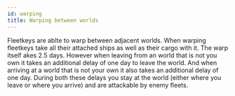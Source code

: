 ```yaml
---
id: warping
title: Warping between worlds
---
```


Fleetkeys are ablte to warp between adjacent worlds. When warping fleetkeys take all their attached ships as well as their cargo with it. The warp itself akes 2.5 days. However when leaving from an world that is not you own it takes an additional delay of one day to leave the world. And when arriving at a world that is not your own it also takes an additional delay of one day. During both these delays you stay at the world (either where you leave or where you arrive) and are attackable by enemy fleets.